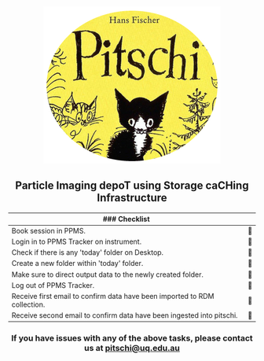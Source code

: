 <div align="center">

![image](images/pitschiLogo.jpg)

## Particle Imaging depoT using Storage caCHing Infrastructure 

| ### Checklist           |  | 
|----------------|-----------|
| <div align="left"> Book session in PPMS.</div> | 🔲  
| <div align="left"> Login in to PPMS Tracker on instrument.</div> | 🔲  
| <div align="left"> Check if there is any 'today' folder on Desktop. </div>| 🔲  
| <div align="left"> Create a new folder within 'today' folder.</div>| 🔲  
| <div align="left"> Make sure to direct output data to the newly created folder.</div>| 🔲  
| <div align="left"> Log out of PPMS Tracker.</div> | 🔲  
| <div align="left"> Receive first email to confirm data have been imported to RDM collection.</div>| 🔲  
| <div align="left"> Receive second email to confirm data have been ingested into pitschi.</div>| 🔲  

### If you have issues with any of the above tasks, please contact us at pitschi@uq.edu.au
</div>

